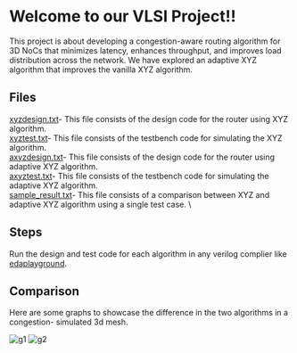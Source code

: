 # Welcome to our VLSI Project!!

This project is about developing a congestion-aware routing algorithm for 3D NoCs that minimizes latency, enhances throughput, and improves load distribution across the network. We have explored an adaptive XYZ algorithm that improves the vanilla XYZ algorithm.
## Files

[xyzdesign.txt](https://github.com/just-want-to-code/VLSI-Project/blob/main/xyzdesign.txt)- This file consists of the design code for the router using XYZ algorithm. \
[xyztest.txt](https://github.com/just-want-to-code/VLSI-Project/blob/main/xyzdesign.txt)- This file consists of the testbench code for simulating the XYZ algorithm. \
[axyzdesign.txt](https://github.com/just-want-to-code/VLSI-Project/blob/main/axyzdesign.txt)- This file consists of the design code for the router using adaptive XYZ algorithm. \
[axyztest.txt](https://github.com/just-want-to-code/VLSI-Project/blob/main/axyztest.txt)- This file consists of the testbench code for simulating the adaptive XYZ algorithm. \
[sample_result.txt](https://github.com/just-want-to-code/VLSI-Project/blob/main/sample_result.txt)- This file consists of a comparison between XYZ and adaptive XYZ algorithm using a single test case. \

## Steps

Run the design and test code for each algorithm in any verilog complier like [edaplayground](https://edaplayground.com/).

## Comparison

Here are some graphs to showcase the difference in the two algorithms in a congestion- simulated 3d mesh.

![g1](https://github.com/user-attachments/assets/c81eed5b-b0b3-4ab0-83e8-c67f5d106dde)
![g2](https://github.com/user-attachments/assets/26741a27-27fa-4714-a360-67cc75632c59)

